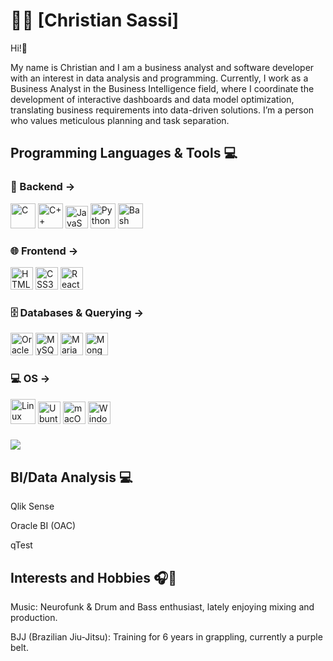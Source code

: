 # 👨‍💻 [Christian Sassi]

Hi!👋

My name is Christian and I am a business analyst and software developer with an interest in data analysis and programming. Currently, I work as a Business Analyst in the Business Intelligence field, where I coordinate the development of interactive dashboards and data model optimization, translating business requirements into data-driven solutions.
I’m a person who values meticulous planning and task separation.

## Programming Languages & Tools 💻

### 🧠 Backend -> 
<img src="https://cdn.jsdelivr.net/gh/devicons/devicon/icons/c/c-original.svg" height="40" alt="C" /> <img src="https://cdn.jsdelivr.net/gh/devicons/devicon/icons/cplusplus/cplusplus-original.svg" height="40" alt="C++" />
<img src="https://raw.githubusercontent.com/danielcranney/readme-generator/main/public/icons/skills/javascript-colored.svg" width="36" height="36" alt="JavaScript" /> <img src="https://cdn.jsdelivr.net/gh/devicons/devicon/icons/python/python-original.svg" height="40" alt="Python" /> <img src="https://cdn.jsdelivr.net/gh/devicons/devicon/icons/bash/bash-original.svg" height="40" alt="Bash" />

### 🌐 Frontend ->
 <img src="https://raw.githubusercontent.com/danielcranney/readme-generator/main/public/icons/skills/html5-colored.svg" width="36" height="36" alt="HTML5" /> <img src="https://raw.githubusercontent.com/danielcranney/readme-generator/main/public/icons/skills/css3-colored.svg" width="36" height="36" alt="CSS3" /> <img src="https://raw.githubusercontent.com/danielcranney/readme-generator/main/public/icons/skills/react-colored.svg" width="36" height="36" alt="React" />

### 🗄️ Databases & Querying ->
<img src="https://raw.githubusercontent.com/danielcranney/readme-generator/main/public/icons/skills/oracle-colored.svg" width="36" height="36" alt="Oracle" /> <img src="https://raw.githubusercontent.com/danielcranney/readme-generator/main/public/icons/skills/mysql-colored.svg" width="36" height="36" alt="MySQL" /> <img src="https://raw.githubusercontent.com/marwin1991/profile-technology-icons/refs/heads/main/icons/mariadb.png" width="36" height="36" alt="MariaDB" /> <img src="https://raw.githubusercontent.com/danielcranney/readme-generator/main/public/icons/skills/mongodb-colored.svg" width="36" height="36" alt="MongoDB" />

### 💻 OS ->
<img src="https://cdn.jsdelivr.net/gh/devicons/devicon/icons/linux/linux-original.svg" height="40" alt="Linux" /> <img src="https://raw.githubusercontent.com/marwin1991/profile-technology-icons/refs/heads/main/icons/ubuntu.png" width="36" height="36" alt="Ubuntu" /> <img src="https://raw.githubusercontent.com/danielcranney/readme-generator/main/public/icons/skills/macos-colored.svg" width="36" height="36" alt="macOS" /> <img src="https://raw.githubusercontent.com/marwin1991/profile-technology-icons/refs/heads/main/icons/windows.png" width="36" height="36" alt="Windows" />


###

![](https://github-readme-stats.vercel.app/api/top-langs/?username=chsassi&theme=github_dark&hide_border=false&include_all_commits=false&count_private=false&layout=compact)


## BI/Data Analysis 💻

Qlik Sense

Oracle BI (OAC)

qTest


## Interests and Hobbies 🎧🥋

Music: Neurofunk & Drum and Bass enthusiast, lately enjoying mixing and production. 

BJJ (Brazilian Jiu-Jitsu): Training for 6 years in grappling, currently a purple belt.
